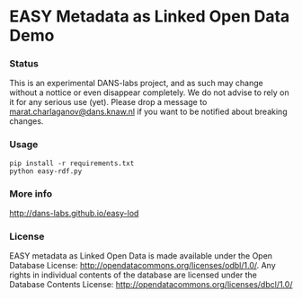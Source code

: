 # EASY Metadata as Linked Open Data Demo

### Status

This is an experimental DANS-labs project, and as such may change without a nottice or even disappear completely. We do not advise to rely on it for any serious use (yet). Please drop a message to <marat.charlaganov@dans.knaw.nl> if you want to be notified about breaking changes.

### Usage

```
pip install -r requirements.txt
python easy-rdf.py
```

### More info

<http://dans-labs.github.io/easy-lod>

### License

EASY metadata as Linked Open Data is made available under the Open Database License:
http://opendatacommons.org/licenses/odbl/1.0/. Any rights in individual contents 
of the database are licensed under the Database Contents License: 
http://opendatacommons.org/licenses/dbcl/1.0/
